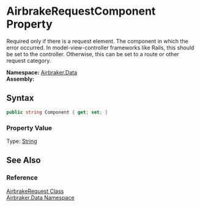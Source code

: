 AirbrakeRequestComponent Property
=================================
Required only if there is a request element. The component in which the error occurred. In model-view-controller frameworks like Rails, this should be set to the controller. Otherwise, this can be set to a route or other request category.

**Namespace:** [Airbraker.Data][1]  
**Assembly:**

Syntax
------

```csharp
public string Component { get; set; }
```

### Property Value
Type: [String][2]

See Also
--------

### Reference
[AirbrakeRequest Class][3]  
[Airbraker.Data Namespace][1]  

[1]: ../README.md
[2]: http://msdn.microsoft.com/en-us/library/s1wwdcbf
[3]: README.md